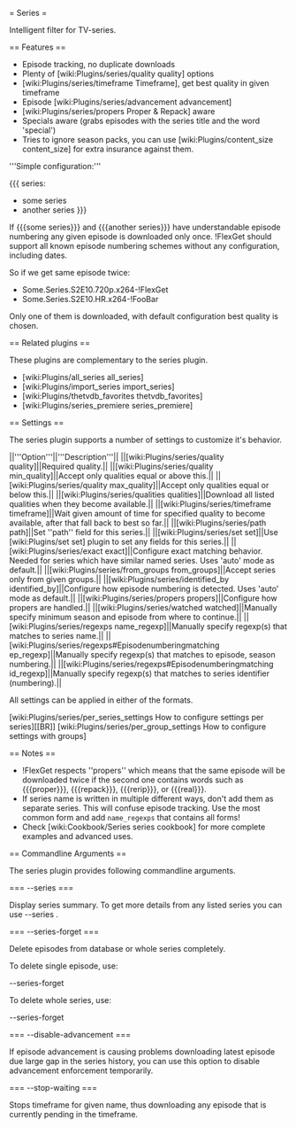 = Series =

Intelligent filter for TV-series.

== Features ==

 * Episode tracking, no duplicate downloads
 * Plenty of [wiki:Plugins/series/quality quality] options
 * [wiki:Plugins/series/timeframe Timeframe], get best quality in given timeframe
 * Episode [wiki:Plugins/series/advancement advancement]
 * [wiki:Plugins/series/propers Proper & Repack] aware
 * Specials aware (grabs episodes with the series title and the word 'special')
 * Tries to ignore season packs, you can use [wiki:Plugins/content_size content_size] for extra insurance against them.

'''Simple configuration:'''

{{{
series:
  - some series
  - another series
}}}

If {{{some series}}} and {{{another series}}} have understandable episode
numbering any given episode is downloaded only once. !FlexGet should support all known episode numbering schemes without any configuration, including dates.

So if we get same episode twice:

 * Some.Series.S2E10.720p.x264-!FlexGet
 * Some.Series.S2E10.HR.x264-!FooBar

Only one of them is downloaded, with default configuration best quality is chosen.

== Related plugins ==

These plugins are complementary to the series plugin.

 * [wiki:Plugins/all_series all_series]
 * [wiki:Plugins/import_series import_series]
 * [wiki:Plugins/thetvdb_favorites thetvdb_favorites]
 * [wiki:Plugins/series_premiere series_premiere]

== Settings ==

The series plugin supports a number of settings to customize it's behavior.

||'''Option'''||'''Description'''||
||[wiki:Plugins/series/quality quality]||Required quality.||
||[wiki:Plugins/series/quality min_quality]||Accept only qualities equal or above this.||
||[wiki:Plugins/series/quality max_quality]||Accept only qualities equal or below this.||
||[wiki:Plugins/series/qualities qualities]||Download all listed qualities when they become available.||
||[wiki:Plugins/series/timeframe timeframe]||Wait given amount of time for specified quality to become available, after that fall back to best so far.||
||[wiki:Plugins/series/path path]||Set ''path'' field for this series.||
||[wiki:Plugins/series/set set]||Use [wiki:Plugins/set set] plugin to set any fields for this series.||
||[wiki:Plugins/series/exact exact]||Configure exact matching behavior. Needed for series which have similar named series. Uses 'auto' mode as default.||
||[wiki:Plugins/series/from_groups from_groups]||Accept series only from given groups.||
||[wiki:Plugins/series/identified_by identified_by]||Configure how episode numbering is detected. Uses 'auto' mode as default.||
||[wiki:Plugins/series/propers propers]||Configure how propers are handled.||
||[wiki:Plugins/series/watched watched]||Manually specify minimum season and episode from where to continue.||
||[wiki:Plugins/series/regexps name_regexp]||Manually specify regexp(s) that matches to series name.||
||[wiki:Plugins/series/regexps#Episodenumberingmatching ep_regexp]||Manually specify regexp(s) that matches to episode, season numbering.||
||[wiki:Plugins/series/regexps#Episodenumberingmatching id_regexp]||Manually specify regexp(s) that matches to series identifier (numbering).||

All settings can be applied in either of the formats.

[wiki:Plugins/series/per_series_settings How to configure settings per series][[BR]]
[wiki:Plugins/series/per_group_settings How to configure settings with groups]

== Notes ==

 * !FlexGet respects ''propers'' which means that the same episode will be downloaded twice if the second one contains words such as {{{proper}}}, {{{repack}}}, {{{rerip}}}, or {{{real}}}.
 * If series name is written in multiple different ways, don't add them as separate series. This will confuse episode tracking. Use the most common form and add `name_regexps` that contains all forms!
 * Check [wiki:Cookbook/Series series cookbook] for more complete examples and advanced uses.

== Commandline Arguments ==

The series plugin provides following commandline arguments.

=== --series ===

Display series summary. To get more details from any listed series you can use --series <name>.

=== --series-forget ===

Delete episodes from database or whole series completely.

To delete single episode, use:

--series-forget <name> <id>

To delete whole series, use:

--series-forget <name>

=== --disable-advancement ===

If episode advancement is causing problems downloading latest episode due large gap in the series history, you can use this option to disable advancement enforcement temporarily.

=== --stop-waiting ===

Stops timeframe for given name, thus downloading any episode that is currently pending in the timeframe.